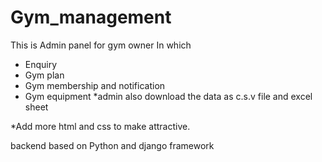 # Gym_management
This is Admin panel for gym owner 
In which
- Enquiry
- Gym plan
- Gym membership and notification
- Gym equipment
*admin also download the data as c.s.v file and excel sheet


*Add more html and css to make attractive.



backend based on Python and django framework
